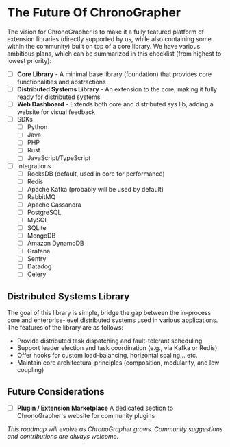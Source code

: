 # The Future Of ChronoGrapher
The vision for ChronoGrapher is to make it a fully featured platform of extension libraries (directly supported by us,
while also containing some within the community) built on top of a core library. We have various ambitious
plans, which can be summarized in this checklist (from highest to lowest priority):
- [ ] **Core Library** - A minimal base library (foundation) that provides core functionalities and abstractions
- [ ] **Distributed Systems Library** - An extension to the core, making it fully ready for distributed systems 
- [ ] **Web Dashboard** - Extends both core and distributed sys lib, adding a website for visual feedback
- [ ] SDKs
  - [ ] Python
  - [ ] Java
  - [ ] PHP
  - [ ] Rust
  - [ ] JavaScript/TypeScript
- [ ] Integrations
  - [ ] RocksDB (default, used in core for performance)
  - [ ] Redis
  - [ ] Apache Kafka (probably will be used by default)
  - [ ] RabbitMQ
  - [ ] Apache Cassandra
  - [ ] PostgreSQL
  - [ ] MySQL
  - [ ] SQLite
  - [ ] MongoDB
  - [ ] Amazon DynamoDB
  - [ ] Grafana
  - [ ] Sentry
  - [ ] Datadog
  - [ ] Celery

## Distributed Systems Library
The goal of this library is simple, bridge the gap between the in-process core and enterprise-level 
distributed systems used in various applications. The features of the library are as follows:
- Provide distributed task dispatching and fault-tolerant scheduling
- Support leader election and task coordination (e.g., via Kafka or Redis)
- Offer hooks for custom load-balancing, horizontal scaling... etc.
- Maintain core architectural principles (composition, modularity, and low coupling)

## Future Considerations
- [ ] **Plugin / Extension Marketplace** A dedicated section to ChronoGrapher's website for community plugins

*This roadmap will evolve as ChronoGrapher grows. Community suggestions and contributions are always welcome.*